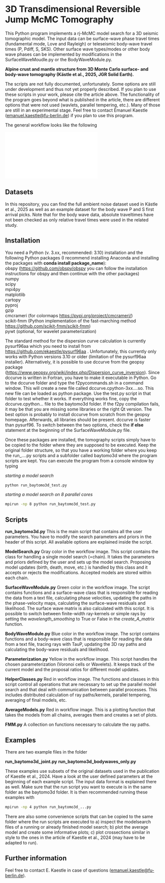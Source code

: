 # 3D Transdimensional Reversible Jump McMC Tomography

This Python program implements a rj-McMC model search for a 3D seismic tomographic model. The input data can be surface-wave phase travel times (fundamental mode, Love and Rayleigh) or teleseismic body-wave travel times (P, Pdiff, S, SKS). Other surface wave types/modes or other body wave phases can be implemented by modifications in the SurfaceWaveMoudle.py or the BodyWaveModule.py.

**Alpine crust and mantle structure from 3D Monte Carlo surface- and body-wave tomography (Kästle et al., 2025, JGR Solid Earth).**

The scripts are not fully documented, unfortunately. Some options are still under development and thus not yet properly described. If you plan to use these scripts in your work, please cite the article above. The functionality of the program goes beyond what is published in the article, there are different options that were not used (wavlets, parallel tempering, etc.). Many of those are still in an experimental stage. Feel free to contact Emanuel Kaestle (emanuel.kaestle@fu-berlin.de) if you plan to use this program.

The general workflow looks like the following

![workflow](imgs/baytomo3d_workflow.pdf)

## Datasets

In this repository, you can find the full ambient noise dataset used in Kästle et al., 2025 as well as an example dataset for the body wave P and S first arrival picks. Note that for the body wave data, absolute traveltimes have not been checked as only relative travel times were used in the related study.

## Installation

You need a Python (v. 3.xx, recommended: 3.10) installation and the following Python packages (I recommend installing Anaconda and installing the packages with __conda install package_name__):  
obspy (https://github.com/obspy/obspy you can follow the installation instructions for obspy and then continue with the other packages)  
numpy  
scipy  
mpi4py  
matplotlib  
cartopy  
pyproj  
gzip  
cmcrameri (for colormaps https://pypi.org/project/cmcrameri/)  
scikit-fmm (Python implementation of the fast-marching method https://github.com/scikit-fmm/scikit-fmm)  
pywt (optional, for wavelet parameterization)  

The standard method for the dispersion curve calculation is currently pysurf96aa which you need to install from https://github.com/ekaestle/pysurf96aa . Unfortunately, this currently only works with Python versions 3.10 or older (limitation of the pysurf96aa installer).
Alternatively, it is possible to use dccurve from the geopsy package (https://www.geopsy.org/wiki/index.php/Dispersion_curve_inversion). Since dccurve is written in Fortran, you have to make it executable in Python. Go to the dccurve folder and type the f2pycommands.sh in a command window. This will create a new file called dccurve.cpython-3xx....so. This new file can be loaded as python package. Use the test.py script in that folder to test whether it works. If everything works fine, copy the dccurve.cpython... file to the baytomo3d folder.
If the f2py compilation fails, it may be that you are missing some libraries or the right Qt version. The best option is probably to install dccurve from scratch from the geopsy homepage. Afterwards, all libraries should be present. dccurve is faster than pysurf96. To switch between the two options, check the __if else__ statement at the beginning of the SurfaceWaveModule.py file.

Once these packages are installed, the tomography scripts simply have to be copied to the folder where they are supposed to be executed. Keep the original folder structure, so that you have a working folder where you keep the run_....py scripts and a subfolder called baytomo3d where the program scripts are kept. You can execute the program from a console window by typing

_starting a model search_
```bash
python run_baytomo3d_test.py
```

_starting a model search on 8 parallel cores_
```bash
mpirun -np 8 python run_baytomo3d_test.py
```

## Scripts

__run_baytomo3d.py__
This is the main script that contains all the user parameters. You have to modify the search parameters and priors in the header of this script. All available options are explained inside the script.

__ModelSearch.py__
Gray color in the workflow image. This script contains the class for handling a single model search (=chain). It takes the parameters and priors defined by the user and sets up the model search. Proposing model updates (birth, death, move, etc.) is handled by this class and it accepts or rejects the modifications. Accepted models are stored within each chain.

__SurfaceWaveModule.py__
Green color in the workflow image. The script contains functions and a surface-wave class that is responsible for reading the data from a text file, calculating phase velocities, updating the paths in the phase-velocity maps, calculating the surface-wave residuals and likelihood. The surface wave matrix is also calculated with this script. It is possible to switch between finite-width ray-kernels or simple rays by setting the _wavelength_smoothing_ to True or False in the _create_A_matrix_ function.

__BodyWaveModule.py__
Blue color in the workflow image. The script contains functions and a body-wave class that is responsible for reading the data from a text file, tracing rays with TauP, updating the 3D ray paths and calculating the body-wave residuals and likelihood.

__Parameterization.py__
Yellow in the workflow image. This script handles the chosen parameterization (Voronoi cells or Wavelets). It keeps track of the current model and the proposal ratios for different model updates.

__HelperClasses.py__
Red in workflow image. The functions and classes in this script control all operations that are necessary to set up the parallel model search and that deal with communication between parallel processes. This includes distributed calculation of ray paths/kernels, parallel tempering, averaging of final models, etc.

__AverageModels.py__
Red in workflow image. This is a plotting function that takes the models from all chains, averages them and creates a set of plots.

__FMM.py__
A collection on functions necessary to calculate the ray paths.

## Examples

There are two example files in the folder

__run_baytomo3d_joint.py__
__run_baytomo3d_bodywaves_only.py__

These examples use subsets of the original datasets used in the publication of Kaestle et al., 2024. Have a look at the user defined parameters at the beginning of each example script. The input data format is explained there as well. Make sure that the run script you want to execute is in the same folder as the baytomo3d folder. It is then recommended running these examples with
```bash
mpirun -np 4 python run_baytomo3d_...py
```
There are also some convenience scripts that can be copied to the same folder where the run scripts are executed to a) inspect the modelsearch files of a running or already finished model search; b) plot the average model and create some informative plots; c) plot crossections similar in style to the ones in the article of Kaestle et al., 2024 (may have to be adapted to run).

## Further information

Feel free to contact E. Kaestle in case of questions (emanuel.kaestle@fu-berlin.de).
